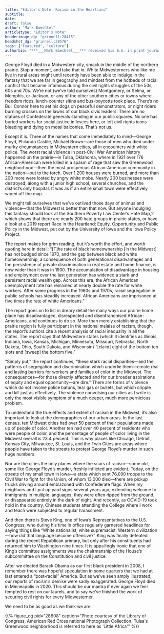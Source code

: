 ```yaml
---
title: "Editor's Note: Racism in the Heartland"
subtitle:
date:
draft: false
author: "Mark Baechtel"
articletype: "Editor's Note"
headerimage_dg: "grinnell:28415"
headshot_dg: "grinnell:28576"
tags: ["featured", "culture"]
authorbio: "***___Mark Baechtel___*** received his B.A. in print journalism from [The American University](https://www.american.edu/) in Washington, DC, and his M.F.A. in fiction-writing from the [Iowa Writers’ Workshop](https://writersworkshop.uiowa.edu/), where he was selected as an Iowa Arts Fellow. He has nearly 30 years of publishing experience, and is author of [Shaping the Story](https://www.amazon.com/Shaping-Story-Step-Step-Writing/dp/0205337198#ace-4993291862), a textbook guide to short-story writing (Longman, 2003). He has taught at the University of Iowa, Grinnell College and various art centers, as well as working as a professional book editor. His work has appeared in numerous newspapers, magazines, journals and anthologies, nationally and internationally. He is currently polishing the stories in a collection of short fiction, titled What Moves and What Is Still, and is at work on a novel titled Renovation"
---
```


George Floyd died in a Midwestern city, smack in the middle of the northern prairie. Stop a moment, and take that in. White Midwesterners who like me live in rural areas might until recently have been able to indulge in the fantasy that we are far in geography and mindset from the hotbeds of racial conflict that became infamous during the civil rights struggles of the 50s, 60s and 70s. We’re not (we’ve told ourselves) Montgomery, or Selma, or Memphis, or Jackson, or any of the other southern cities or towns where freedom rides, lunch-counter sitins and bus-boycotts took place. There’s no Bull Connor here to set his dogs on peaceful demonstrators, or night riders burning crosses on the lawns of our black civic leaders. There are no statues of Confederate generals standing in our public squares. No one has buried workers for social justice in levees here, or left civil rights icons bleeding and dying on motel balconies. That’s not us.  

Except it is. Three of the names that come immediately to mind—George Floyd, Philando Castile, Michael Brown—are those of men who died under murky circumstances in Midwestern cities, all in encounters with white police. The worst racial violence in post-Civil War American history happened on the prairie—in Tulsa, Oklahoma, where in 1921 over 176 African-American were killed in a spasm of rage that saw the Greenwood neighborhood—then the most prosperous African-American community in the nation—put to the torch. Over 1,200 houses were burned, and more than 200 more were looted by angry white mobs. Nearly 200 businesses were destroyed, along with a junior high school, several churches, and the district’s only hospital.  It was as if an entire small town were effectively wiped off the map.  

We might tell ourselves that we’ve outlived those days of animus and violence—that the Midwest is better than that now. But anyone indulging this fantasy should look at the Southern Poverty Law Center’s Hate Map,2 which shows that there are nearly 200 hate groups in prairie states, or have a look at a 2019 report Race in the Heartland: Equity, Opportunity and Public Policy in the Midwest, put out by the University of Iowa and the Iowa Policy Project.  

The report makes for grim reading, but it’s worth the effort, and worth quoting here in detail: “[T]he rate of black homeownership [in the Midwest] has not budged since 1970, and the gap between black and white homeownership, a consequence of both generational disadvantages and the persistence of private discrimination in real estate and home finance, is now wider than it was in 1900. The accumulation of disadvantage in housing and employment over the last generation has widened a stark and persistent racial wealth gap. Across this era, the African American unemployment rate has remained at nearly double the rate for white workers. After some progress in the 1960s and 1970s, racial segregation in public schools has steadily increased. African Americans are imprisoned at five times the rate of white Americans.”  

The report goes on to list in dreary detail the many ways our prairie home place has disadvantaged, disrespected and disenfranchised African-Americans, and continues to do so. More than merely establishing that the prairie region is fully participant in the national malaise of racism, though, the report’s authors cite a recent analysis of racial inequality in all the states. The report says that Midwestern states (which it identifies as Illinois, Indiana, Iowa, Kansas, Michigan, Minnesota, Missouri, Nebraska, North Dakota, Ohio, South Dakota, and Wisconsin) “[claim] eight of the bottom ten slots and [sweep] the bottom five.”  

“Simply put,” the report continues, “these stark racial disparities—and the patterns of segregation and discrimination which underlie them—create real and lasting barriers for workers and families of color in the Midwest. The consequences—for those directly affected and for our broader aspirations of equity and equal opportunity—are dire.” There are forms of violence which do not involve police batons, tear gas or bullets, but which cripple and kill just as effectively. The violence convulsing our cities as I write is only the most visible symptom of a much deeper, much more pernicious problem.  

To understand the true effects and extent of racism in the Midwest, it’s also important to look at the demographics of our urban areas. In the last census, ten Midwest cities had over 50 percent of their populations made up of people of color. Another ten had over 40 percent of residents who were people of color, and the percentage of people of color living in the Midwest overall is 23.4 percent. This is why places like Chicago, Detroit, Kansas City, Milwaukee, St. Louis, and the Twin Cities are areas where people have taken to the streets to protest George Floyd’s murder in such huge numbers.  

Nor are the cities the only places where the scars of racism—some old, some like George Floyd’s murder, freshly inflicted are evident. Today, on the streets of my small town in Iowa—a state which sent 76,000 troops to the Civil War to fight for the Union, of whom 13,000 died—there are pickup trucks driving around emblazoned with Confederate flags. When my neighbors and I put up yard signs several years ago, extending welcome to immigrants in multiple languages, they were often ripped from the ground, or disappeared entirely in the dark of night. And recently, as COVID-19 took hold in the country, Chinese students attending the College where I work and teach were subjected to regular harassment.  

And then there is Steve King, one of Iowa’s Representatives to the U.S. Congress, who during his time in office regularly garnered headlines for saying things like “White nationalist, white supremacist, Western civilization—how did that language become offensive?” King was finally defeated during the recent Republican primary, but only after his constituents had returned him to Washington nine times. It is appallingly ironic that one of King’s committee assignments was the chairmanship of the House’s subcommittee on the Constitution and civil justice.  

After we elected Barack Obama as our first black president in 2008, I remember there was hopeful speculation in some quarters that we had at last entered a “post-racial” America. But as we’ve seen amply illustrated, our reports of racism’s demise were sadly exaggerated. George Floyd died in Minneapolis in 2020. This should be our mantra if ever again we feel tempted to rest on our laurels, and to say we’ve finished the work of securing civil rights for every Midwesterner.  

We need to be as good as we think we are.

{{% figure_dg pid="28608" caption="Photo courtesy of the Library of Congress, American Red Cross national Photograph Collection. Tulsa's Greenwood neighborhood is referred to here as 'Little Africa'" %}}
